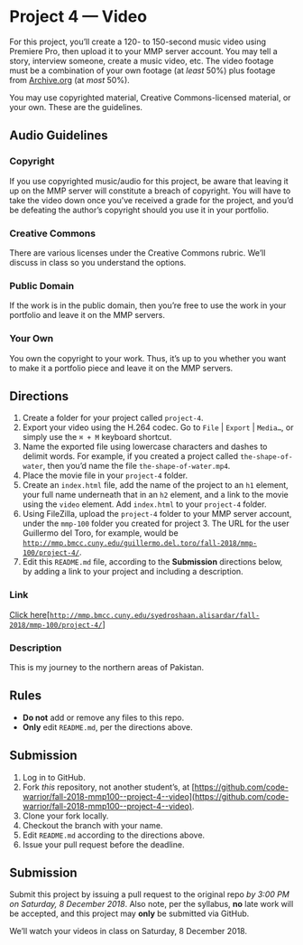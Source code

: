 # Project 4 — Video
For this project, you’ll create a 120- to 150-second music video using Premiere Pro, then upload it to your MMP server account. You may tell a story, interview someone, create a music video, etc. The video footage must be a combination of your own footage (at *least* 50%) plus footage from [Archive.org](https://archive.org/details/movies) (at *most* 50%).

You may use copyrighted material, Creative Commons-licensed material, or your own. These are the guidelines.

## Audio Guidelines

### Copyright
If you use copyrighted music/audio for this project, be aware that leaving it up on the MMP server will constitute a breach of copyright. You will have to take the video down once you’ve received a grade for the project, and you’d be defeating the author’s copyright should you use it in your portfolio.

### Creative Commons
There are various licenses under the Creative Commons rubric. We’ll discuss in class so you understand the options.

### Public Domain
If the work is in the public domain, then you’re free to use the work in your portfolio and leave it on the MMP servers.

### Your Own
You own the copyright to your work. Thus, it’s up to you whether you want to make it a portfolio piece and leave it on the MMP servers.

## Directions
1. Create a folder for your project called `project-4`.
2. Export your video using the H.264 codec. Go to `File` | `Export` | `Media…`, or simply use the `⌘ + M` keyboard shortcut.
3. Name the exported file using lowercase characters and dashes to delimit words. For example, if you created a project called `the-shape-of-water`, then you’d name the file `the-shape-of-water.mp4`.
4. Place the movie file in your `project-4` folder.
5. Create an `index.html` file, add the name of the project to an `h1` element, your full name underneath that in an `h2` element, and a link to the movie using the `video` element. Add `index.html` to your `project-4` folder.
6. Using FileZilla, upload the `project-4` folder to your MMP server account, under the `mmp-100` folder you created for project 3. The URL for the user Guillermo del Toro, for example, would be [`http://mmp.bmcc.cuny.edu/guillermo.del.toro/fall-2018/mmp-100/project-4/`](http://mmp.bmcc.cuny.edu/guillermo.del.toro/fall-2018/mmp-100/project-4/).
7. Edit this `README.md` file, according to the **Submission** directions below, by adding a link to your project and including a description.

### Link
[Click here[`http://mmp.bmcc.cuny.edu/syedroshaan.alisardar/fall-2018/mmp-100/project-4/`]](http://mmp.bmcc.cuny.edu/syedroshaan.alisardar/fall-2018/mmp-100/project-4/)

### Description
This is my journey to the northern areas of Pakistan. 

## Rules
* **Do not** add or remove any files to this repo.
* **Only** edit `README.md`, per the directions above.

## Submission
1. Log in to GitHub.
2. Fork *this* repository, not another student’s, at [https://github.com/code-warrior/fall-2018-mmp100--project-4--video](https://github.com/code-warrior/fall-2018-mmp100--project-4--video).
3. Clone your fork locally.
4. Checkout the branch with your name.
5. Edit `README.md` according to the directions above.
6. Issue your pull request before the deadline.

## Submission
Submit this project by issuing a pull request to the original repo *by 3:00 PM on Saturday, 8 December 2018*. Also note, per the syllabus, **no** late work will be accepted, and this project may **only** be submitted via GitHub.

We’ll watch your videos in class on Saturday, 8 December 2018.
